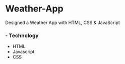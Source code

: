 ﻿# Weather-App

Designed a Weather App with HTML, CSS & JavaScript

### - Technology
* HTML
* Javascript
* CSS

<!-- ## First Run this link in the web url
 * https://api.openweathermap.org/data/2.5/weather?lat={lat}&lon={lon}&appid=a4e79c6eee21d31c9457c62eb8f2fa41 -->


